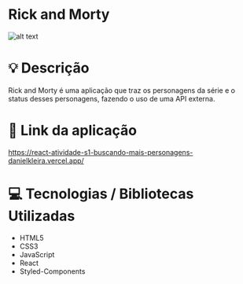 # Rick and Morty

![alt text](https://i.ibb.co/M17kd0x/Rickand.jpg)

# :bulb: Descrição

Rick and Morty é uma aplicação que traz os personagens da série e o status desses personagens, fazendo o uso de uma API externa.

# :link: Link da aplicação

https://react-atividade-s1-buscando-mais-personagens-danielkleira.vercel.app/

# :computer: Tecnologias / Bibliotecas Utilizadas

- HTML5
- CSS3
- JavaScript
- React
- Styled-Components
